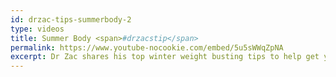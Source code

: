 ```yaml
---
id: drzac-tips-summerbody-2
type: videos
title: Summer Body <span>#drzacstip</span>
permalink: https://www.youtube-nocookie.com/embed/5u5sWWqZpNA
excerpt: Dr Zac shares his top winter weight busting tips to help get you exercising again!
---
```

